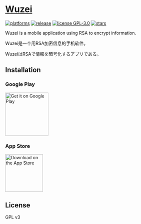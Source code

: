 # [Wuzei](https://github.com/sealjp/wuzei)  
[![platforms](https://img.shields.io/badge/platform-android_|_ios-blue)](https://github.com/sealjp/wuzei/releases)
[![release](https://img.shields.io/github/v/release/sealjp/wuzei?sort=semver)](https://github.com/sealjp/wuzei/releases)
[![license GPL-3.0](https://img.shields.io/github/license/sealjp/wuzei.svg?style=flat)](https://github.com/sealjp/wuzei/blob/master/LICENSE)
[![stars](https://img.shields.io/github/stars/sealjp/wuzei?style=social)](https://github.com/sealjp/wuzei/stargazers)

Wuzei is a mobile application using RSA to encrypt information. 

Wuzei是一个用RSA加密信息的手机软件。 

WuzeiはRSAで情報を暗号化するアプリである。  


## Installation  

### Google Play  

[<img alt='Get it on Google Play' src='https://play.google.com/intl/en_us/badges/static/images/badges/en_badge_web_generic.png' width="137.5px"/>](https://play.google.com/store/apps/details?id=org.open.wuzei)

### App Store

[<img src="https://apple-resources.s3.amazonaws.com/media-badges/download-on-the-app-store/black/en-us.svg" alt="Download on the App Store" width="120px">](https://apps.apple.com/app/id1660434628)


## License

GPL v3